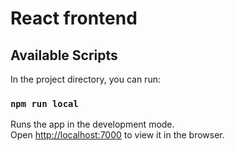 # React frontend 
## Available Scripts

In the project directory, you can run:

### `npm run local`

Runs the app in the development mode.<br />
Open [http://localhost:7000](http://localhost:7000) to view it in the browser.
